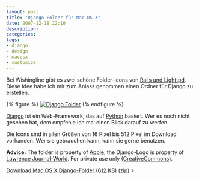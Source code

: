 ```yaml
---
layout: post
title: "Django Folder für Mac OS X"
date: 2007-12-18 22:10
description:
categories:
tags:
- django
- design
- macosx
- customize
---
```


Bei Wishingline gibt es zwei schöne Folder-Icons von [Rails und Lighttpd](http://scottboms.com/2007/12/railslighttpdiconsforleopard/). Diese Idee habe ich mir zum Anlass genommen einen Ordner für Django zu erstellen.

{% figure %}
<a href="/downloads/django-osx-folder.zip"><img src="{{ site.images_dir }}django-osx-folders.png" alt="Django Folder"></a>
{% endfigure %}

[Django](https://www.djangoproject.com/) ist ein Web-Framework, das auf [Python](http://www.python.org/ "Python Programming Language -- Official Website") basiert. Wer es noch nicht gesehen hat, dem empfehle ich mal einen Blick darauf zu werfen.

Die Icons sind in allen Größen von 16 Pixel bis 512 Pixel im Download vorhanden. Wer sie gebrauchen kann, kann sie gerne benutzen.

**Advice:** The folder is property of [Apple](http://www.apple.com/ "Apple"), the Django-Logo is property of [Lawrence Journal-World](http://www2.ljworld.com/). For private use only [(CreativeCommons)](http://creativecommons.org/licenses/by-nc-nd/3.0/deed.de "Creative Commons Attribution-Noncommercial-No Derivative Works 3.0 Unported").

<div class="download">
    <p><a href="/downloads/django-leopard-folder.zip">Download Mac OS X Django-Folder (612 KB)</a> (zip) »</p>
</div>
